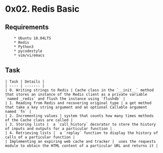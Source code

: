 # 0x02. Redis Basic

## Requirements
        * Ubuntu 18.04LTS
        * Redis
        * Python3
        * pycodestyle
        * vim/vi/emacs

## Task
    | Task | Details |
    | ---- | ------- |
    | 0. Writing strings to Redis | Cache class in the `__init__` method that stores an instance of the Redis client as a private variable `named _redis` and flush the instance using `flushdb` |
    | 1. Reading from Redis and recovering original type | a get method that take a key string argument and an optional Callable argument named `fn` |
    | 2. Incrementing values | system that counts how many times methods of the Cache class are called |
    | 3. Storing lists |  a `call_history` decorator to store the history of inputs and outputs for a particular function |
    | 4. Retrieving lists |  a `replay` function to display the history of calls of a particular function |
    | Implementing an expiring web cache and tracker |  uses the requests module to obtain the HTML content of a particular URL and returns it |